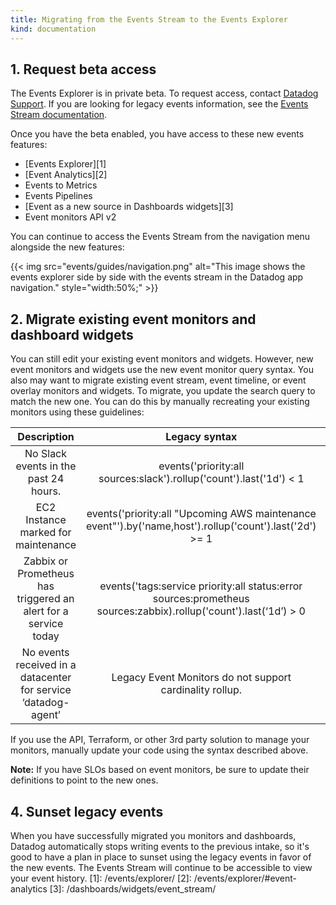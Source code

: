 ```yaml
---
title: Migrating from the Events Stream to the Events Explorer
kind: documentation
---
```



## 1. Request beta access

<div class="alert alert-warning">
  The Events Explorer is in private beta. To request access, contact <a href="https://docs.datadoghq.com/help/">Datadog Support</a>. If you are looking for legacy events information, see the <a href="https://docs.datadoghq.com/events/stream/">Events Stream documentation</a>.</div>

Once you have the beta enabled, you have access to these new events features:

- [Events Explorer][1]
- [Event Analytics][2]
- Events to Metrics
- Events Pipelines
- [Event as a new source in Dashboards widgets][3]
- Event monitors API v2

You can continue to access the Events Stream from the navigation menu alongside the new features:

{{< img src="events/guides/navigation.png" alt="This image shows the events explorer side by side with the events stream in the Datadog app navigation." style="width:50%;" >}}

## 2. Migrate existing event monitors and dashboard widgets

You can still edit your existing event monitors and widgets. However, new event monitors and widgets use the new event monitor query syntax. You also may want to migrate existing event stream, event timeline, or event overlay monitors and widgets. To migrate, you update the search query to match the new one. You can do this by manually recreating your existing monitors using these guidelines:

|                           Description                           |                                                   Legacy syntax                                                  |                                             New Syntax                                            |
|:---------------------------------------------------------------:|:----------------------------------------------------------------------------------------------------------------:|:-------------------------------------------------------------------------------------------------:|
| No Slack events in the past 24 hours.                           | events('priority:all sources:slack').rollup('count').last('1d') < 1                                              | events("source:slack").rollup("count").last("1d") < 1                                             |
| EC2 Instance marked for maintenance                             | events('priority:all "Upcoming AWS maintenance event"').by('name,host').rollup('count').last('2d') >= 1          | events("Upcoming AWS maintenance").rollup("count").last("1d") < 1                                 |
| Zabbix or Prometheus has triggered an alert for a service today | events('tags:service priority:all status:error sources:prometheus sources:zabbix).rollup('count').last(‘1d’) > 0 | events("source:(prometheus OR zabbix) status:error").rollup("count").by("service").last("1d") > 0 |
| No events received in a datacenter for service ‘datadog-agent’  | Legacy Event Monitors do not support cardinality rollup.                                                         | events("service:datadog-agent").rollup("cardinality", "datacenter").by("service").last("15m") < 1 |

If you use the API, Terraform, or other 3rd party solution to manage your monitors, manually update your code using the syntax described above.

**Note:** If you have SLOs based on event monitors, be sure to update their definitions to point to the new ones.

## 4. Sunset legacy events

When you have successfully migrated you monitors and dashboards, Datadog automatically stops writing events to the previous intake, so it's good to have a plan in place to sunset using the legacy events in favor of the new events. The Events Stream will continue to be accessible to view your event history.
[1]: /events/explorer/
[2]: /events/explorer/#event-analytics
[3]: /dashboards/widgets/event_stream/
